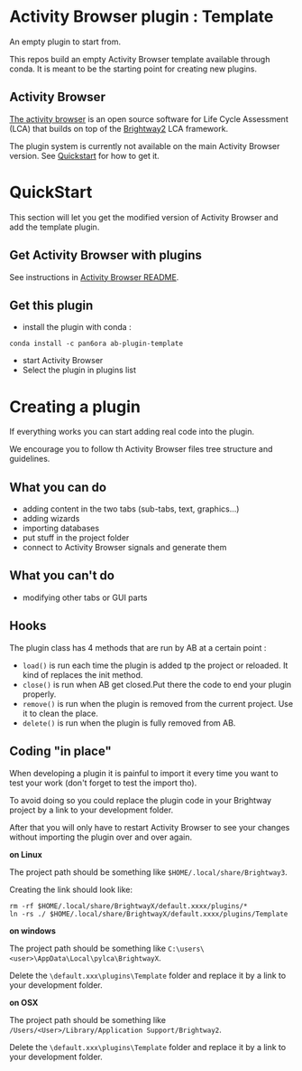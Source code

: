 # Activity Browser plugin : Template

An empty plugin to start from.

This repos build an empty Activity Browser template available through conda. 
It is meant to be the starting point for creating new plugins.

## Activity Browser

[The activity browser](https://github.com/LCA-ActivityBrowser/activity-browser) is an open source software for Life Cycle Assessment (LCA) that builds on top of the [Brightway2](https://brightway.dev) LCA framework.

The plugin system is currently not available on the main Activity Browser version.
See [Quickstart](#QuickStart) for how to get it.

# QuickStart

This section will let you get the modified version of Activity Browser and add the template plugin.

## Get Activity Browser with plugins 

See instructions in [Activity Browser README](https://github.com/Pan6ora/activity-browser).

## Get this plugin

- install the plugin with conda :

```
conda install -c pan6ora ab-plugin-template
```

- start Activity Browser
- Select the plugin in plugins list

# Creating a plugin

If everything works you can start adding real code into the plugin.

We encourage you to follow th Activity Browser files tree structure and guidelines.

## What you can do

- adding content in the two tabs (sub-tabs, text, graphics...)
- adding wizards
- importing databases
- put stuff in the project folder
- connect to Activity Browser signals and generate them

## What you can't do

- modifying other tabs or GUI parts

## Hooks

The plugin class has 4 methods that are run by AB at a certain point :

- `load()` is run each time the plugin is added tp the project or reloaded. It kind of replaces the init method.
- `close()` is run when AB get closed.Put there the code to end your plugin properly.
- `remove()` is run when the plugin is removed from the current project. Use it to clean the place.
- `delete()` is run when the plugin is fully removed from AB.

## Coding "in place"

When developing a plugin it is painful to import it every time you want to test your work (don't forget to test the import tho).

To avoid doing so you could replace the plugin code in your Brightway project by a link to your development folder.

After that you will only have to restart Activity Browser to see your changes without importing the plugin over and over again.

**on Linux**

The project path should be something like `$HOME/.local/share/Brightway3`. 

Creating the link should look like:

```
rm -rf $HOME/.local/share/BrightwayX/default.xxxx/plugins/*
ln -rs ./ $HOME/.local/share/BrightwayX/default.xxxx/plugins/Template
```

**on windows**

The project path should be something like `C:\users\<user>\AppData\Local\pylca\BrightwayX`.

Delete the `\default.xxx\plugins\Template` folder and replace it by a link to your development folder.

**on OSX**

The project path should be something like `/Users/<User>/Library/Application Support/Brightway2`.

Delete the `\default.xxx\plugins\Template` folder and replace it by a link to your development folder.


